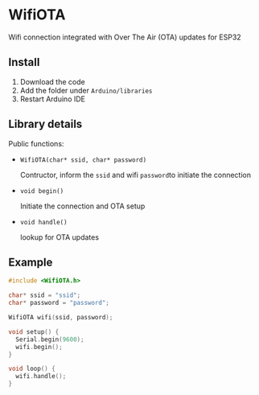 # WifiOTA

Wifi connection integrated with Over The Air (OTA) updates for ESP32

## Install

1. Download the code
2. Add the folder under `Arduino/libraries`
3. Restart Arduino IDE

## Library details

Public functions:

- `WifiOTA(char* ssid, char* password)`

    Contructor, inform the `ssid` and wifi `password`to initiate the connection 

- `void begin()`

    Initiate the connection and OTA setup

- `void handle()`

    lookup for OTA updates

## Example

```c++
#include <WifiOTA.h>

char* ssid = "ssid";
char* password = "password";

WifiOTA wifi(ssid, password);

void setup() {
  Serial.begin(9600);
  wifi.begin();
}

void loop() {
  wifi.handle();
}
```
